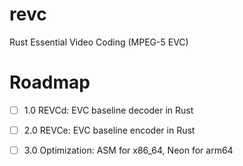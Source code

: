 # revc
Rust Essential Video Coding (MPEG-5 EVC)

# Roadmap

- [ ] 1.0 REVCd: EVC baseline decoder in Rust

- [ ] 2.0 REVCe: EVC baseline encoder in Rust

- [ ] 3.0 Optimization: ASM for x86_64, Neon for arm64 
